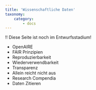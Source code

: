 ```yaml
---
title: 'Wissenschaftliche Daten'
taxonomy:
    category:
        - docs
---
```


!! Diese Seite ist noch im Entwurfsstadium!

- OpenAIRE
- FAIR Prinzipien
- Reproduzierbarkeit
- Wiederverwendbarkeit
- Transparenz
- Allein reicht nicht aus
- Research Compendia
- Daten Zitieren
